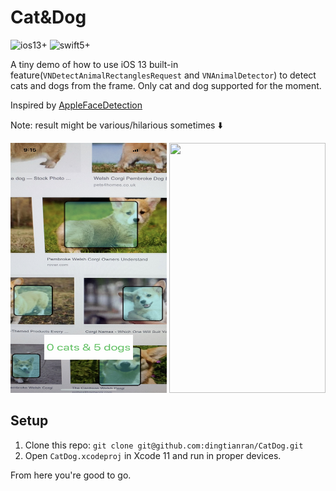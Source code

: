 # Cat&Dog

![ios13+](https://img.shields.io/badge/iOS-13%2B-blue.svg)
![swift5+](https://img.shields.io/badge/swift-5%2B-orange.svg)

A tiny demo of how to use iOS 13 built-in feature(`VNDetectAnimalRectanglesRequest` and `VNAnimalDetector`) to detect cats and dogs from the frame. Only cat and dog supported for the moment.

Inspired by [AppleFaceDetection](https://github.com/Willjay90/AppleFaceDetection)

Note: result might be various/hilarious sometimes ⬇️


<img src="https://github.com/dingtianran/CatDog/blob/master/IMG_2928.jpg" width="250" height="400" />  <img src="https://github.com/dingtianran/CatDog/blob/master/5ddf862fc8f9.jpg" width="250" height="400" /> 

## Setup
1. Clone this repo: `git clone git@github.com:dingtianran/CatDog.git`
2. Open `CatDog.xcodeproj` in Xcode 11 and run in proper devices.

From here you're good to go.
